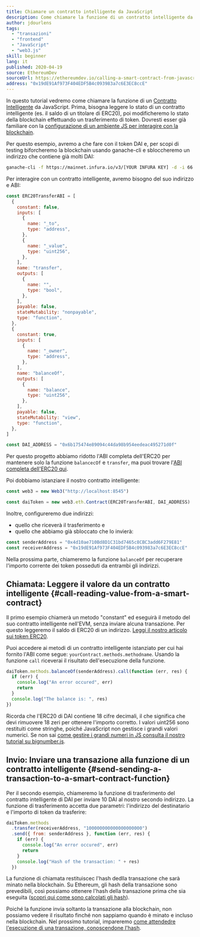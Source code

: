```yaml
---
title: Chiamare un contratto intelligente da JavaScript
description: Come chiamare la funzione di un contratto intelligente da JavaScript usando un esempio di token Dai
author: jdourlens
tags:
  - "transazioni"
  - "frontend"
  - "JavaScript"
  - "web3.js"
skill: beginner
lang: it
published: 2020-04-19
source: EthereumDev
sourceUrl: https://ethereumdev.io/calling-a-smart-contract-from-javascript/
address: "0x19dE91Af973F404EDF5B4c093983a7c6E3EC8ccE"
---
```


In questo tutorial vedremo come chiamare la funzione di un [Contratto Intelligente](/developers/docs/smart-contracts/) da JavaScript. Prima, bisogna leggere lo stato di un contratto intelligente (es. il saldo di un titolare di ERC20), poi modificheremo lo stato della blockchain effettuando un trasferimento di token. Dovresti esser già familiare con la [configurazione di un ambiente JS per interagire con la blockchain](/developers/tutorials/set-up-web3js-to-use-ethereum-in-javascript/).

Per questo esempio, avremo a che fare con il token DAI e, per scopi di testing biforcheremo la blockchain usando ganache-cli e sbloccheremo un indirizzo che contiene già molti DAI:

```bash
ganache-cli -f https://mainnet.infura.io/v3/[YOUR INFURA KEY] -d -i 66 1 --unlock 0x4d10ae710Bd8D1C31bd7465c8CBC3add6F279E81
```

Per interagire con un contratto intelligente, avremo bisogno del suo indirizzo e ABI:

```js
const ERC20TransferABI = [
  {
    constant: false,
    inputs: [
      {
        name: "_to",
        type: "address",
      },
      {
        name: "_value",
        type: "uint256",
      },
    ],
    name: "transfer",
    outputs: [
      {
        name: "",
        type: "bool",
      },
    ],
    payable: false,
    stateMutability: "nonpayable",
    type: "function",
  },
  {
    constant: true,
    inputs: [
      {
        name: "_owner",
        type: "address",
      },
    ],
    name: "balanceOf",
    outputs: [
      {
        name: "balance",
        type: "uint256",
      },
    ],
    payable: false,
    stateMutability: "view",
    type: "function",
  },
]

const DAI_ADDRESS = "0x6b175474e89094c44da98b954eedeac495271d0f"
```

Per questo progetto abbiamo ridotto l'ABI completa dell'ERC20 per mantenere solo la funzione `balancecOf` e `transfer`, ma puoi trovare l'[ABI completa dell'ERC20 qui](https://ethereumdev.io/abi-for-erc20-contract-on-ethereum/).

Poi dobbiamo istanziare il nostro contratto intelligente:

```js
const web3 = new Web3("http://localhost:8545")

const daiToken = new web3.eth.Contract(ERC20TransferABI, DAI_ADDRESS)
```

Inoltre, configureremo due indirizzi:

- quello che riceverà il trasferimento e
- quello che abbiamo già sbloccato che lo invierà:

```js
const senderAddress = "0x4d10ae710Bd8D1C31bd7465c8CBC3add6F279E81"
const receiverAddress = "0x19dE91Af973F404EDF5B4c093983a7c6E3EC8ccE"
```

Nella prossima parte, chiameremo la funzione `balanceOf` per recuperare l'importo corrente dei token posseduti da entrambi gli indirizzi.

## Chiamata: Leggere il valore da un contratto intelligente {#call-reading-value-from-a-smart-contract}

Il primo esempio chiamerà un metodo "constant" ed eseguirà il metodo del suo contratto intelligente nell'EVM, senza inviare alcuna transazione. Per questo leggeremo il saldo di ERC20 di un indirizzo. [Leggi il nostro articolo sui token ERC20](/developers/tutorials/understand-the-erc-20-token-smart-contract/).

Puoi accedere ai metodi di un contratto intelligente istanziato per cui hai fornito l'ABI come segue: `yourContract.methods.methodname`. Usando la funzione `call` riceverai il risultato dell'esecuzione della funzione.

```js
daiToken.methods.balanceOf(senderAddress).call(function (err, res) {
  if (err) {
    console.log("An error occured", err)
    return
  }
  console.log("The balance is: ", res)
})
```

Ricorda che l'ERC20 di DAI contiene 18 cifre decimali, il che significa che devi rimuovere 18 zeri per ottenere l'importo corretto. I valori uint256 sono restituiti come stringhe, poiché JavaScript non gestisce i grandi valori numerici. Se non sai [come gestire i grandi numeri in JS consulta il nostro tutorial su bignumber.js](https://ethereumdev.io/how-to-deal-with-big-numbers-in-javascript/).

## Invio: Inviare una transazione alla funzione di un contratto intelligente {#send-sending-a-transaction-to-a-smart-contract-function}

Per il secondo esempio, chiameremo la funzione di trasferimento del contratto intelligente di DAI per inviare 10 DAI al nostro secondo indirizzo. La funzione di trasferimento accetta due parametri: l'indirizzo del destinatario e l'importo di token da trasferire:

```js
daiToken.methods
  .transfer(receiverAddress, "100000000000000000000")
  .send({ from: senderAddress }, function (err, res) {
    if (err) {
      console.log("An error occured", err)
      return
    }
    console.log("Hash of the transaction: " + res)
  })
```

La funzione di chiamata restituiscec l'hash dedlla transazione che sarà minato nella blockchain. Su Ethereum, gli hash della transazione sono prevedibili, così possiamo ottenere l'hash della transazione prima che sia eseguita ([scopri qui come sono calcolati gli hash](https://ethereum.stackexchange.com/questions/45648/how-to-calculate-the-assigned-txhash-of-a-transaction)).

Poiché la funzione invia soltanto la transazione alla blockchain, non possiamo vedere il risultato finché non sappiamo quando è minato e incluso nella blockchain. Nel prossimo tutorial, impareremo [come attendedre l'esecuzione di una transazione, conoscendone l'hash](https://ethereumdev.io/waiting-for-a-transaction-to-be-mined-on-ethereum-with-js/).
